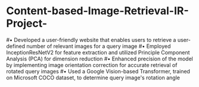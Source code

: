 # Content-based-Image-Retrieval-IR-Project-
#• Developed a user-friendly website that enables users to retrieve a user-defined number of relevant images for a query image
#• Employed InceptionResNetV2 for feature extraction and utilized Principle Component Analysis (PCA) for dimension reduction
#• Enhanced precision of the model by implementing image orientation correction for accurate retrieval of rotated query images
#• Used a Google Vision-based Transformer, trained on Microsoft COCO dataset, to determine query image's rotation angle
